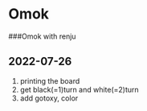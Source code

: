 # Omok
###Omok with renju

2022-07-26
-------------
1. printing the board
2. get black(=1)turn and white(=2)turn
3. add gotoxy, color
